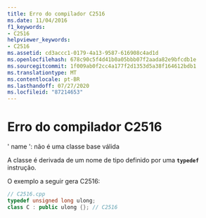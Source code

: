 ```yaml
---
title: Erro do compilador C2516
ms.date: 11/04/2016
f1_keywords:
- C2516
helpviewer_keywords:
- C2516
ms.assetid: cd3accc1-0179-4a13-9587-616908c4ad1d
ms.openlocfilehash: 678c90c5f4d41b0a05bbb07f2aada82e9bfcdb1e
ms.sourcegitcommit: 1f009ab0f2cc4a177f2d1353d5a38f164612bdb1
ms.translationtype: MT
ms.contentlocale: pt-BR
ms.lasthandoff: 07/27/2020
ms.locfileid: "87214653"
---
```

# <a name="compiler-error-c2516"></a>Erro do compilador C2516

' name ': não é uma classe base válida

A classe é derivada de um nome de tipo definido por uma **`typedef`** instrução.

O exemplo a seguir gera C2516:

```cpp
// C2516.cpp
typedef unsigned long ulong;
class C : public ulong {}; // C2516
```
